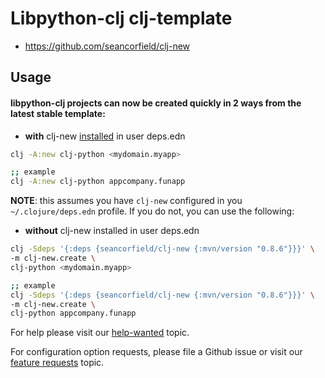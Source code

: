 # Libpython-clj clj-template

* https://github.com/seancorfield/clj-new


## Usage

#### libpython-clj projects can now be created quickly in 2 ways from the latest stable template:

-    **with** clj-new [installed](https://github.com/seancorfield/clj-new) in user deps.edn

```bash 
clj -A:new clj-python <mydomain.myapp>

;; example
clj -A:new clj-python appcompany.funapp
```

   **NOTE**: this assumes you have `clj-new` configured in you `~/.clojure/deps.edn`
   profile. If you do not, you can use the following:
   
-   **without** clj-new installed in user deps.edn
   
```bash 
clj -Sdeps '{:deps {seancorfield/clj-new {:mvn/version "0.8.6"}}}' \
-m clj-new.create \
clj-python <mydomain.myapp>

;; example
clj -Sdeps '{:deps {seancorfield/clj-new {:mvn/version "0.8.6"}}}' \
-m clj-new.create \
clj-python appcompany.funapp
```

For help please visit our [help-wanted](https://clojurians.zulipchat.com/#narrow/stream/215609-libpython-clj-dev/topic/help-wanted) topic.

For configuration option requests, please file a Github issue or visit our [feature requests]( https://clojurians.zulipchat.com/#narrow/stream/215609-libpython-clj-dev/topic/feature-requests) topic.  
